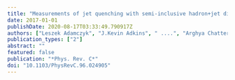 ```yaml
---
title: "Measurements of jet quenching with semi-inclusive hadron+jet distributions in Au+Au collisions at $sqrts_NN$ = 200 GeV"
date: 2017-01-01
publishDate: 2020-08-17T03:33:49.790917Z
authors: ["Leszek Adamczyk", "J.Kevin Adkins", " ....", "Arghya Chatterjee", "others [STAR Collaboration]"]
publication_types: ["2"]
abstract: ""
featured: false
publication: "*Phys. Rev. C*"
doi: "10.1103/PhysRevC.96.024905"
---
```


